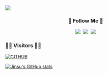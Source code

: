 <img src="https://capsule-render.vercel.app/api?type=wave&color=gradient&height=300&section=header&text=Jinsu%27s%20GitHub&fontSize=90&fontColor=ffffff&textAlign=center&animation=twinkling" />

<h3 align="center">🌈 Follow Me 🌈</h3>
<p align="center">
  <a href="https://velog.io/@hyeinisfree"><img src="https://img.shields.io/badge/Tech%20Blog-11B48A?style=flat-square&logo=Vimeo&logoColor=white&link=https://velog.io/@hyeinisfree"/></a>&nbsp
  <a href="https://www.instagram.com/dev.dobby/"><img src="https://img.shields.io/badge/Instagram-E4405F?style=flat-square&logo=Instagram&logoColor=white&link=https://www.instagram.com/hye_inisfree/"/></a>&nbsp
  <a href="mailto:kimhyein7110@gmail.com"><img src="https://img.shields.io/badge/Gmail-d14836?style=flat-square&logo=Gmail&logoColor=white&link=kimhyein7110@gmail.com"/></a>
</p>

### 👨‍💻 Visitors 👩‍💻

[![GITHUB](https://hits.seeyoufarm.com/api/count/incr/badge.svg?url=https%3A%2F%2Fgithub.com%2FKimuJinsu&count_bg=%23F29494&title_bg=%232F2E2E&icon=github.svg&icon_color=%23FFFFFF&title=GITHUB&edge_flat=false)](https://github.com/KimuJinsu)</a>

[![Jinsu's GitHub stats](https://github-readme-stats.vercel.app/api?username=KimuJinsu&include_all_commits=true&theme=nord&hide_border=true&count_private=true)](https://github.com/KimuJinsu/github-readme-stats)


